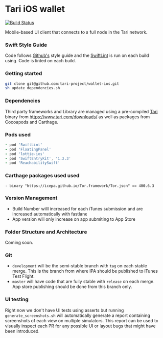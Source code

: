 Tari iOS wallet
===========================
[![Build Status](https://travis-ci.com/tari-project/wallet-ios.svg?branch=development)](https://travis-ci.com/tari-project/wallet-ios)

Mobile-based UI client that connects to a full node in the Tari network.

### Swift Style Guide

Code follows [Github's](https://github.com/github/swift-style-guide) style guide and the [SwiftLint](https://github.com/realm/SwiftLint) is run on each build using. Code is linted on each build.

### Getting started

```bash
git clone git@github.com:tari-project/wallet-ios.git
sh update_dependencies.sh
```

### Dependencies

Third party frameworks and Library are managed using a pre-compiled [Tari](https://github.com/tari-project/tari) binary from https://www.tari.com/downloads/ as well as packages from Cocoapods and Carthage.

### Pods used 

```ruby
- pod 'SwiftLint'
- pod 'FloatingPanel'
- pod 'lottie-ios'
- pod 'SwiftEntryKit', '1.2.3'
- pod 'ReachabilitySwift'
```

### Carthage packages used used 

    - binary "https://icepa.github.io/Tor.framework/Tor.json" == 400.6.3


### Version Management

* Build Number willl increased for each iTunes submission and are increased automatically with fastlane
* App version will only increase on app submiting to App Store

### Folder Structure and Architecture

Coming soon.

### Git

- `development` will be the semi-stable branch with `tag` on each stable merge. This is the branch from where IPA should be published to iTunes Test Flight.
- `master` will have code that are fully stable with `release` on each merge. App store publishing should be done from this branch only.

### UI testing

Right now we don't have UI tests using asserts but running `generate_screenshots.sh` will automatically generate a report containing screenshots of each view on multiple simulators. This report can be used to visually inspect each PR for any possible UI or layout bugs that might have been introduced.